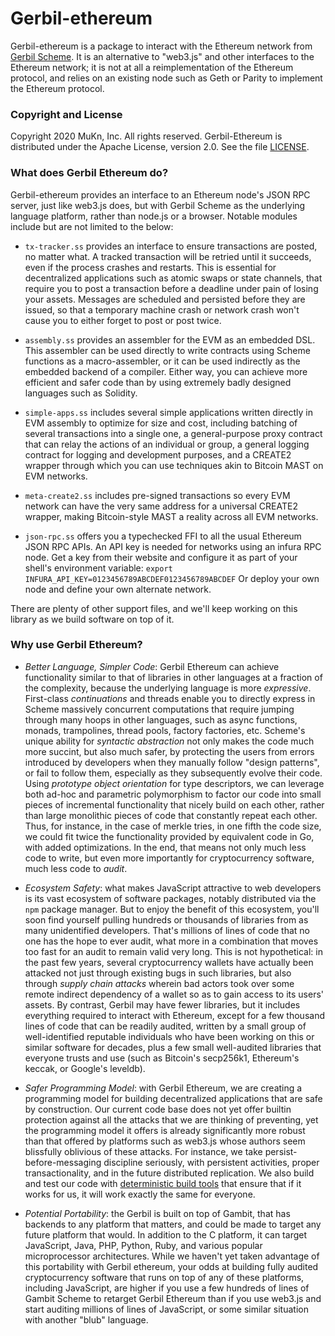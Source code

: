 # Gerbil-ethereum

Gerbil-ethereum is a package to interact with the Ethereum network from [Gerbil Scheme](https://cons.io).
It is an alternative to "web3.js" and other interfaces to the Ethereum network;
it is not at all a reimplementation of the Ethereum protocol,
and relies on an existing node such as Geth or Parity to implement the Ethereum protocol.

### Copyright and License

Copyright 2020 MuKn, Inc. All rights reserved.
Gerbil-Ethereum is distributed under the Apache License, version 2.0. See the file [LICENSE](LICENSE).

### What does Gerbil Ethereum do?

Gerbil-ethereum provides an interface to an Ethereum node's JSON RPC server, just like web3.js does,
but with Gerbil Scheme as the underlying language platform, rather than node.js or a browser.
Notable modules include but are not limited to the below:

- `tx-tracker.ss` provides an interface to ensure transactions are posted, no matter what.
  A tracked transaction will be retried until it succeeds, even if the process crashes and restarts.
  This is essential for decentralized applications such as atomic swaps or state channels,
  that require you to post a transaction before a deadline under pain of losing your assets.
  Messages are scheduled and persisted before they are issued, so that
  a temporary machine crash or network crash won't cause you to either forget to post or post twice.

- `assembly.ss` provides an assembler for the EVM as an embedded DSL.
  This assembler can be used directly to write contracts using Scheme functions as a macro-assembler,
  or it can be used indirectly as the embedded backend of a compiler.
  Either way, you can achieve more efficient and safer code
  than by using extremely badly designed languages such as Solidity.

- `simple-apps.ss` includes several simple applications written directly in EVM assembly
  to optimize for size and cost, including batching of several transactions into a single one,
  a general-purpose proxy contract that can relay the actions of an individual or group,
  a general logging contract for logging and development purposes, and
  a CREATE2 wrapper through which you can use techniques akin to Bitcoin MAST on EVM networks.

- `meta-create2.ss` includes pre-signed transactions so every EVM network can have the very same address
  for a universal CREATE2 wrapper, making Bitcoin-style MAST a reality across all EVM networks.

- `json-rpc.ss` offers you a typechecked FFI to all the usual Ethereum JSON RPC APIs.
  An API key is needed for networks using an infura RPC node. Get a key from their website
  and configure it as part of your shell's environment variable:
  `export INFURA_API_KEY=0123456789ABCDEF0123456789ABCDEF`
  Or deploy your own node and define your own alternate network.

There are plenty of other support files, and we'll keep working on this library
as we build software on top of it.

### Why use Gerbil Ethereum?

- _Better Language, Simpler Code_: Gerbil Ethereum can achieve functionality similar
  to that of libraries in other languages at a fraction of the complexity,
  because the underlying language is more _expressive_.
  First-class _continuations_ and threads enable you to directly express in Scheme
  massively concurrent computations that require jumping through many hoops in other languages,
  such as async functions, monads, trampolines, thread pools, factory factories, etc.
  Scheme's unique ability for _syntactic abstraction_ not only makes the code much more succint,
  but also much safer, by protecting the users from errors introduced by developers when they manually
  follow "design patterns", or fail to follow them, especially as they subsequently evolve their code.
  Using _prototype object orientation_ for type descriptors,
  we can leverage both ad-hoc and parametric polymorphism to factor our code into
  small pieces of incremental functionality that nicely build on each other,
  rather than large monolithic pieces of code that constantly repeat each other.
  Thus, for instance, in the case of merkle tries, in one fifth the code size,
  we could fit twice the functionality provided by equivalent code in Go, with added optimizations.
  In the end, that means not only much less code to write, but
  even more importantly for cryptocurrency software, much less code to _audit_.

- _Ecosystem Safety_: what makes JavaScript attractive to web developers is its vast ecosystem
  of software packages, notably distributed via the `npm` package manager.
  But to enjoy the benefit of this ecosystem, you'll soon find yourself pulling
  hundreds or thousands of libraries from as many unidentified developers.
  That's millions of lines of code that no one has the hope to ever audit,
  what more in a combination that moves too fast for an audit to remain valid very long.
  This is not hypothetical: in the past few years, several cryptocurrency wallets
  have actually been attacked not just through existing bugs in such libraries,
  but also through _supply chain attacks_ wherein bad actors took over
  some remote indirect dependency of a wallet so as to gain access to its users' assets.
  By contrast, Gerbil may have fewer libraries, but it includes everything required to interact
  with Ethereum, except for a few thousand lines of code that can be readily audited,
  written by a small group of well-identified reputable individuals
  who have been working on this or similar software for decades,
  plus a few small well-audited libraries that everyone trusts and use
  (such as Bitcoin's secp256k1, Ethereum's keccak, or Google's leveldb).

- _Safer Programming Model_: with Gerbil Ethereum, we are creating a programming model
  for building decentralized applications that are safe by construction.
  Our current code base does not yet offer builtin protection against all the attacks
  that we are thinking of preventing, yet the programming model it offers is already
  significantly more robust than that offered by platforms such as web3.js
  whose authors seem blissfully oblivious of these attacks.
  For instance, we take persist-before-messaging discipline seriously,
  with persistent activities, proper transactionality, and in the future distributed replication.
  We also build and test our code with [deterministic build tools](https://www.nixos.org/nix/)
  that ensure that if it works for us, it will work exactly the same for everyone.

- _Potential Portability_: the Gerbil is built on top of Gambit, that has backends
  to any platform that matters, and could be made to target any future platform that would.
  In addition to the C platform, it can target JavaScript, Java, PHP, Python, Ruby, and
  various popular microprocessor architectures. While we haven't yet taken advantage of
  this portability with Gerbil ethereum, your odds at building fully audited cryptocurrency software
  that runs on top of any of these platforms, including JavaScript, are higher
  if you use a few hundreds of lines of Gambit Scheme to retarget Gerbil Ethereum
  than if you use web3.js and start auditing millions of lines of JavaScript,
  or some similar situation with another "blub" language.

